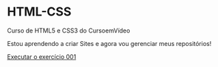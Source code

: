 # HTML-CSS
 Curso de HTML5 e CSS3 do CursoemVídeo

 Estou aprendendo a criar Sites e agora vou gerenciar meus repositórios!

<a href="https://jefersonmanso.github.io/HTML-CSS/Exercicios/ex001/index.html"> Executar o exercício 001</a>